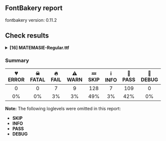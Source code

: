 ## FontBakery report

fontbakery version: 0.11.2

<h2>Check results</h2><details><summary><b>[16] MATEMASIE-Regular.ttf</b></summary><div><details><summary>🔥 <b>FAIL:</b> Checking OS/2 fsType does not impose restrictions. (<a href="https://font-bakery.readthedocs.io/en/stable/fontbakery/profiles/googlefonts.html#com.google.fonts/check/fstype">com.google.fonts/check/fstype</a>)</summary><div>


* 🔥 **FAIL** In this font fsType is set to 8 meaning that:
The font may be embedded but must only be installed temporarily on other systems.

No such DRM restrictions can be enabled on the Google Fonts collection, so the fsType field must be set to zero (Installable Embedding) instead. [code: drm]
</div></details><details><summary>🔥 <b>FAIL:</b> Shapes languages in all GF glyphsets. (<a href="https://font-bakery.readthedocs.io/en/stable/fontbakery/profiles/googlefonts.html#com.google.fonts/check/glyphsets/shape_languages">com.google.fonts/check/glyphsets/shape_languages</a>)</summary><div>


* 🔥 **FAIL** GF_Latin_Core glyphset:

| Language | FAIL messages |
| :--- | :--- |
| nl_Latn (Dutch) | Shaper didn't attach acutecomb to J |
|  ^  | Shaper didn't attach acutecomb to uni0237 |

 [code: failed-language-shaping]
</div></details><details><summary>🔥 <b>FAIL:</b> Check family name for GF Guide compliance. (<a href="https://font-bakery.readthedocs.io/en/stable/fontbakery/profiles/googlefonts.html#com.google.fonts/check/name/family_name_compliance">com.google.fonts/check/name/family_name_compliance</a>)</summary><div>


* 🔥 **FAIL** "MATEMASIE" contains an abbreviation. [code: abbreviation]
</div></details><details><summary>🔥 <b>FAIL:</b> Check font follows the Google Fonts vertical metric schema (<a href="https://font-bakery.readthedocs.io/en/stable/fontbakery/profiles/googlefonts.html#com.google.fonts/check/vertical_metrics">com.google.fonts/check/vertical_metrics</a>)</summary><div>


* 🔥 **FAIL** The sum of hhea.ascender + abs(hhea.descender) + hhea.lineGap is 1000 when it should be at least 1200 [code: bad-hhea-range]
</div></details><details><summary>🔥 <b>FAIL:</b> Checking OS/2 usWinAscent & usWinDescent. (<a href="https://font-bakery.readthedocs.io/en/stable/fontbakery/profiles/universal.html#com.google.fonts/check/family/win_ascent_and_descent">com.google.fonts/check/family/win_ascent_and_descent</a>)</summary><div>


* 🔥 **FAIL** OS/2.usWinAscent value should be equal or greater than 1097, but got 1091 instead [code: ascent]
</div></details><details><summary>🔥 <b>FAIL:</b> Space and non-breaking space have the same width? (<a href="https://font-bakery.readthedocs.io/en/stable/fontbakery/profiles/universal.html#com.google.fonts/check/whitespace_widths">com.google.fonts/check/whitespace_widths</a>)</summary><div>


* 🔥 **FAIL** Space and non-breaking space have differing width: The space glyph named space is 200 font units wide, non-breaking space named (uni00A0) is 162 font units wide, and both should be positive and the same. GlyphsApp has "Sidebearing arithmetic" (https://glyphsapp.com/tutorials/spacing) which allows you to set the non-breaking space width to always equal the space width. [code: different-widths]
</div></details><details><summary>🔥 <b>FAIL:</b> Ensure dotted circle glyph is present and can attach marks. (<a href="https://font-bakery.readthedocs.io/en/stable/fontbakery/profiles/Shaping Checks.html#com.google.fonts/check/dotted_circle">com.google.fonts/check/dotted_circle</a>)</summary><div>


* 🔥 **FAIL** The following glyphs could not be attached to the dotted circle glyph:

	- acutecomb

	- gravecomb

	- tildecomb

	- uni0304

	- uni0306

	- uni0307

	- uni030B

	- uni030C

	- uni0326

	- uni0327

	- uni0328 [code: unattached-dotted-circle-marks]
</div></details><details><summary>⚠ <b>WARN:</b> Checking OS/2 achVendID. (<a href="https://font-bakery.readthedocs.io/en/stable/fontbakery/profiles/googlefonts.html#com.google.fonts/check/vendor_id">com.google.fonts/check/vendor_id</a>)</summary><div>


* ⚠ **WARN** OS/2 VendorID value 'NONE' is not yet recognized. If you registered it recently, then it's safe to ignore this warning message. Otherwise, you should set it to your own unique 4 character code, and register it with Microsoft at https://www.microsoft.com/typography/links/vendorlist.aspx
 [code: unknown]
</div></details><details><summary>⚠ <b>WARN:</b> Check for codepoints not covered by METADATA subsets. (<a href="https://font-bakery.readthedocs.io/en/stable/fontbakery/profiles/googlefonts.html#com.google.fonts/check/metadata/unreachable_subsetting">com.google.fonts/check/metadata/unreachable_subsetting</a>)</summary><div>


* ⚠ **WARN** The following codepoints supported by the font are not covered by
    any subsets defined in the font's metadata file, and will never
    be served. You can solve this by either manually adding additional
    subset declarations to METADATA.pb, or by editing the glyphset
    definitions.

 * U+02C7 CARON: try adding one of: yi, tifinagh, canadian-aboriginal
 * U+02D8 BREVE: try adding one of: yi, canadian-aboriginal
 * U+02D9 DOT ABOVE: try adding one of: yi, canadian-aboriginal
 * U+02DB OGONEK: try adding one of: yi, canadian-aboriginal
 * U+02DD DOUBLE ACUTE ACCENT: not included in any glyphset definition
 * U+0302 COMBINING CIRCUMFLEX ACCENT: try adding one of: math, tifinagh, cherokee, coptic
 * U+0306 COMBINING BREVE: try adding one of: tifinagh, old-permic
 * U+0307 COMBINING DOT ABOVE: try adding one of: syriac, coptic, math, tai-le, malayalam, tifinagh, old-permic, canadian-aboriginal
 * U+030A COMBINING RING ABOVE: try adding syriac
 * U+030B COMBINING DOUBLE ACUTE ACCENT: try adding one of: cherokee, osage
 * U+030C COMBINING CARON: try adding one of: tai-le, cherokee
 * U+0312 COMBINING TURNED COMMA ABOVE: not included in any glyphset definition
 * U+0326 COMBINING COMMA BELOW: not included in any glyphset definition
 * U+0327 COMBINING CEDILLA: not included in any glyphset definition
 * U+0328 COMBINING OGONEK: not included in any glyphset definition
 * U+25CC DOTTED CIRCLE: try adding one of: kannada, tirhuta, phags-pa, cham, chakma, batak, buginese, hebrew, soyombo, gujarati, modi, myanmar, kaithi, kharoshthi, saurashtra, yi, zanabazar-square, syriac, buhid, meetei-mayek, khmer, bengali, tifinagh, nko, lao, tagalog, psalter-pahlavi, masaram-gondi, sundanese, music, khojki, ahom, mende-kikakui, thai, javanese, tai-le, tai-viet, mandaic, adlam, syloti-nagri, limbu, tagbanwa, rejang, takri, tibetan, miao, kayah-li, newa, canadian-aboriginal, coptic, marchen, warang-citi, wancho, telugu, dogra, mongolian, brahmi, math, duployan, gunjala-gondi, old-permic, lepcha, osage, tai-tham, symbols, mahajani, oriya, khudawadi, sogdian, new-tai-lue, devanagari, sinhala, elbasan, bhaiksuki, gurmukhi, thaana, tamil, hanunoo, hanifi-rohingya, siddham, grantha, caucasian-albanian, armenian, balinese, manichaean, pahawh-hmong, malayalam, sharada, bassa-vah

Or you can add the above codepoints to one of the subsets supported by the font: `cyrillic-ext`, `greek-ext`, `latin`, `latin-ext` [code: unreachable-subsetting]
</div></details><details><summary>⚠ <b>WARN:</b> Check copyright namerecords match license file. (<a href="https://font-bakery.readthedocs.io/en/stable/fontbakery/profiles/googlefonts.html#com.google.fonts/check/name/license">com.google.fonts/check/name/license</a>)</summary><div>


* ⚠ **WARN** Please consider updating the url from 'https://scripts.sil.org/OFL' to 'https://openfontlicense.org'. [code: old-url]
</div></details><details><summary>⚠ <b>WARN:</b> Ensure fonts have ScriptLangTags declared on the 'meta' table. (<a href="https://font-bakery.readthedocs.io/en/stable/fontbakery/profiles/googlefonts.html#com.google.fonts/check/meta/script_lang_tags">com.google.fonts/check/meta/script_lang_tags</a>)</summary><div>


* ⚠ **WARN** This font file does not have a 'meta' table. [code: lacks-meta-table]
</div></details><details><summary>⚠ <b>WARN:</b> Check that legacy accents aren't used in composite glyphs. (<a href="https://font-bakery.readthedocs.io/en/stable/fontbakery/profiles/universal.html#com.google.fonts/check/legacy_accents">com.google.fonts/check/legacy_accents</a>)</summary><div>


* ⚠ **WARN** Glyph "Aacute" has a legacy accent component  (acute). It needs to be replaced by a combining mark. [code: legacy-accents-component]
* ⚠ **WARN** Glyph "Abreve" has a legacy accent component  (breve). It needs to be replaced by a combining mark. [code: legacy-accents-component]
* ⚠ **WARN** Glyph "Acircumflex" has a legacy accent component  (circumflex). It needs to be replaced by a combining mark. [code: legacy-accents-component]
* ⚠ **WARN** Glyph "Adieresis" has a legacy accent component  (dieresis). It needs to be replaced by a combining mark. [code: legacy-accents-component]
* ⚠ **WARN** Glyph "Agrave" has a legacy accent component  (grave). It needs to be replaced by a combining mark. [code: legacy-accents-component]
* ⚠ **WARN** Glyph "Amacron" has a legacy accent component  (macron). It needs to be replaced by a combining mark. [code: legacy-accents-component]
* ⚠ **WARN** Glyph "Aring" has a legacy accent component  (ring). It needs to be replaced by a combining mark. [code: legacy-accents-component]
* ⚠ **WARN** Glyph "Atilde" has a legacy accent component  (tilde). It needs to be replaced by a combining mark. [code: legacy-accents-component]
* ⚠ **WARN** Glyph "Cacute" has a legacy accent component  (acute). It needs to be replaced by a combining mark. [code: legacy-accents-component]
* ⚠ **WARN** Glyph "Ccaron" has a legacy accent component  (caron). It needs to be replaced by a combining mark. [code: legacy-accents-component]
* ⚠ **WARN** Glyph "Cdotaccent" has a legacy accent component  (dotaccent). It needs to be replaced by a combining mark. [code: legacy-accents-component]
* ⚠ **WARN** Glyph "Dcaron" has a legacy accent component  (caron). It needs to be replaced by a combining mark. [code: legacy-accents-component]
* ⚠ **WARN** Glyph "Eacute" has a legacy accent component  (acute). It needs to be replaced by a combining mark. [code: legacy-accents-component]
* ⚠ **WARN** Glyph "Ecaron" has a legacy accent component  (caron). It needs to be replaced by a combining mark. [code: legacy-accents-component]
* ⚠ **WARN** Glyph "Ecircumflex" has a legacy accent component  (circumflex). It needs to be replaced by a combining mark. [code: legacy-accents-component]
* ⚠ **WARN** Glyph "Edotaccent" has a legacy accent component  (dotaccent). It needs to be replaced by a combining mark. [code: legacy-accents-component]
* ⚠ **WARN** Glyph "Egrave" has a legacy accent component  (grave). It needs to be replaced by a combining mark. [code: legacy-accents-component]
* ⚠ **WARN** Glyph "Emacron" has a legacy accent component  (macron). It needs to be replaced by a combining mark. [code: legacy-accents-component]
* ⚠ **WARN** Glyph "Gbreve" has a legacy accent component  (breve). It needs to be replaced by a combining mark. [code: legacy-accents-component]
* ⚠ **WARN** Glyph "Gdotaccent" has a legacy accent component  (dotaccent). It needs to be replaced by a combining mark. [code: legacy-accents-component]
* ⚠ **WARN** Glyph "Iacute" has a legacy accent component  (acute). It needs to be replaced by a combining mark. [code: legacy-accents-component]
* ⚠ **WARN** Glyph "Icircumflex" has a legacy accent component  (circumflex). It needs to be replaced by a combining mark. [code: legacy-accents-component]
* ⚠ **WARN** Glyph "Idieresis" has a legacy accent component  (dieresis). It needs to be replaced by a combining mark. [code: legacy-accents-component]
* ⚠ **WARN** Glyph "Idotaccent" has a legacy accent component  (dotaccent). It needs to be replaced by a combining mark. [code: legacy-accents-component]
* ⚠ **WARN** Glyph "Igrave" has a legacy accent component  (grave). It needs to be replaced by a combining mark. [code: legacy-accents-component]
* ⚠ **WARN** Glyph "Imacron" has a legacy accent component  (macron). It needs to be replaced by a combining mark. [code: legacy-accents-component]
* ⚠ **WARN** Glyph "Lacute" has a legacy accent component  (acute). It needs to be replaced by a combining mark. [code: legacy-accents-component]
* ⚠ **WARN** Glyph "Nacute" has a legacy accent component  (acute). It needs to be replaced by a combining mark. [code: legacy-accents-component]
* ⚠ **WARN** Glyph "Ncaron" has a legacy accent component  (caron). It needs to be replaced by a combining mark. [code: legacy-accents-component]
* ⚠ **WARN** Glyph "Ntilde" has a legacy accent component  (tilde). It needs to be replaced by a combining mark. [code: legacy-accents-component]
* ⚠ **WARN** Glyph "Oacute" has a legacy accent component  (acute). It needs to be replaced by a combining mark. [code: legacy-accents-component]
* ⚠ **WARN** Glyph "Ocircumflex" has a legacy accent component  (circumflex). It needs to be replaced by a combining mark. [code: legacy-accents-component]
* ⚠ **WARN** Glyph "Odieresis" has a legacy accent component  (dieresis). It needs to be replaced by a combining mark. [code: legacy-accents-component]
* ⚠ **WARN** Glyph "Ograve" has a legacy accent component  (grave). It needs to be replaced by a combining mark. [code: legacy-accents-component]
* ⚠ **WARN** Glyph "Ohungarumlaut" has a legacy accent component  (hungarumlaut). It needs to be replaced by a combining mark. [code: legacy-accents-component]
* ⚠ **WARN** Glyph "Omacron" has a legacy accent component  (macron). It needs to be replaced by a combining mark. [code: legacy-accents-component]
* ⚠ **WARN** Glyph "Otilde" has a legacy accent component  (tilde). It needs to be replaced by a combining mark. [code: legacy-accents-component]
* ⚠ **WARN** Glyph "Racute" has a legacy accent component  (acute). It needs to be replaced by a combining mark. [code: legacy-accents-component]
* ⚠ **WARN** Glyph "Rcaron" has a legacy accent component  (caron). It needs to be replaced by a combining mark. [code: legacy-accents-component]
* ⚠ **WARN** Glyph "Sacute" has a legacy accent component  (acute). It needs to be replaced by a combining mark. [code: legacy-accents-component]
* ⚠ **WARN** Glyph "Scaron" has a legacy accent component  (caron). It needs to be replaced by a combining mark. [code: legacy-accents-component]
* ⚠ **WARN** Glyph "Tcaron" has a legacy accent component  (caron). It needs to be replaced by a combining mark. [code: legacy-accents-component]
* ⚠ **WARN** Glyph "Uacute" has a legacy accent component  (acute). It needs to be replaced by a combining mark. [code: legacy-accents-component]
* ⚠ **WARN** Glyph "Ubreve" has a legacy accent component  (breve). It needs to be replaced by a combining mark. [code: legacy-accents-component]
* ⚠ **WARN** Glyph "Udieresis" has a legacy accent component  (dieresis). It needs to be replaced by a combining mark. [code: legacy-accents-component]
* ⚠ **WARN** Glyph "Ugrave" has a legacy accent component  (grave). It needs to be replaced by a combining mark. [code: legacy-accents-component]
* ⚠ **WARN** Glyph "Uhungarumlaut" has a legacy accent component  (hungarumlaut). It needs to be replaced by a combining mark. [code: legacy-accents-component]
* ⚠ **WARN** Glyph "Umacron" has a legacy accent component  (macron). It needs to be replaced by a combining mark. [code: legacy-accents-component]
* ⚠ **WARN** Glyph "Uring" has a legacy accent component  (ring). It needs to be replaced by a combining mark. [code: legacy-accents-component]
* ⚠ **WARN** Glyph "Wacute" has a legacy accent component  (acute). It needs to be replaced by a combining mark. [code: legacy-accents-component]
* ⚠ **WARN** Glyph "Wdieresis" has a legacy accent component  (dieresis). It needs to be replaced by a combining mark. [code: legacy-accents-component]
* ⚠ **WARN** Glyph "Yacute" has a legacy accent component  (acute). It needs to be replaced by a combining mark. [code: legacy-accents-component]
* ⚠ **WARN** Glyph "Ycircumflex" has a legacy accent component  (circumflex). It needs to be replaced by a combining mark. [code: legacy-accents-component]
* ⚠ **WARN** Glyph "Zcaron" has a legacy accent component  (caron). It needs to be replaced by a combining mark. [code: legacy-accents-component]
* ⚠ **WARN** Glyph "Zdotaccent" has a legacy accent component  (dotaccent). It needs to be replaced by a combining mark. [code: legacy-accents-component]
* ⚠ **WARN** Glyph "lacute" has a legacy accent component  (acute). It needs to be replaced by a combining mark. [code: legacy-accents-component]
</div></details><details><summary>⚠ <b>WARN:</b> Check font contains no unreachable glyphs (<a href="https://font-bakery.readthedocs.io/en/stable/fontbakery/profiles/universal.html#com.google.fonts/check/unreachable_glyphs">com.google.fonts/check/unreachable_glyphs</a>)</summary><div>


* ⚠ **WARN** The following glyphs could not be reached by codepoint or substitution rules:

	- A.ss01

	- L.ss01

	- L.ss02

	- M.ss01

	- Q.ss01

	- Q.ss02

	- R.ss01

	- S.ss01

	- Z.ss01

	- a.ss01

	- a.ss02

	- b.ss02

	- d.ss02

	- eight.ss01

	- f.ss01

	- f.ss02

	- five.ss01

	- g.ss01

	- g.ss02

	- germandbls.ss01

	- h.ss01

	- i.loclTRK

	- l.ss02

	- m.ss01

	- n.ss01

	- newGlyph

	- o.ss02

	- p.ss02

	- periodcentered.loclCAT

	- q.ss02

	- questiondown.ss01

	- r.ss01

	- s.ss01

	- s.ss02

	- scedilla.ss01

	- section.ss01

	- seven.ss02

	- t.ss01

	- t.ss02

	- t.ss03

	- t.ss04

	- three.ss01

	- u.ss01

	- uni1E9E.ss01

	- uni1E9E.ss02

	- uogonek.ss01

	- y.ss01

	- y.ss02

	- z.ss01
 [code: unreachable-glyphs]
</div></details><details><summary>⚠ <b>WARN:</b> Check if each glyph has the recommended amount of contours. (<a href="https://font-bakery.readthedocs.io/en/stable/fontbakery/profiles/universal.html#com.google.fonts/check/contour_count">com.google.fonts/check/contour_count</a>)</summary><div>


* ⚠ **WARN** This check inspects the glyph outlines and detects the total number of contours in each of them. The expected values are infered from the typical ammounts of contours observed in a large collection of reference font families. The divergences listed below may simply indicate a significantly different design on some of your glyphs. On the other hand, some of these may flag actual bugs in the font such as glyphs mapped to an incorrect codepoint. Please consider reviewing the design and codepoint assignment of these to make sure they are correct.

The following glyphs do not have the recommended number of contours:

	- Glyph name: oslash	Contours detected: 2	Expected: 3

	- Glyph name: dotlessi	Contours detected: 2	Expected: 1

	- Glyph name: uni0237	Contours detected: 2	Expected: 1

	- Glyph name: uni1E9E	Contours detected: 2	Expected: 1

	- Glyph name: dotlessi	Contours detected: 2	Expected: 1

	- Glyph name: oslash	Contours detected: 2	Expected: 3

	- Glyph name: uni0237	Contours detected: 2	Expected: 1

	- Glyph name: uni1E9E	Contours detected: 2	Expected: 1
 [code: contour-count]
</div></details><details><summary>⚠ <b>WARN:</b> Check math signs have the same width. (<a href="https://font-bakery.readthedocs.io/en/stable/fontbakery/profiles/universal.html#com.google.fonts/check/math_signs_width">com.google.fonts/check/math_signs_width</a>)</summary><div>


* ⚠ **WARN** The most common width is 382 among a set of 2 math glyphs.
The following math glyphs have a different width, though:

Width = 501:
plus

Width = 562:
equal

Width = 617:
multiply

Width = 519:
divide

Width = 511:
minus
 [code: width-outliers]
</div></details><details><summary>⚠ <b>WARN:</b> Do outlines contain any jaggy segments? (<a href="https://font-bakery.readthedocs.io/en/stable/fontbakery/profiles/Outline Correctness Checks.html#com.google.fonts/check/outline_jaggy_segments">com.google.fonts/check/outline_jaggy_segments</a>)</summary><div>


* ⚠ **WARN** The following glyphs have jaggy segments:

	* K (U+004B): B<<753.5,490.0>-<721.0,459.0>-<684.0,436.0>>/B<<684.0,436.0>-<690.0,440.0>-<679.0,432.5>> = 1.8240898323757742

	* uni0136 (U+0136): B<<753.5,490.0>-<721.0,459.0>-<684.0,436.0>>/B<<684.0,436.0>-<690.0,440.0>-<679.0,432.5>> = 1.8240898323757742 [code: found-jaggy-segments]
</div></details><br></div></details>

### Summary

| 💔 ERROR | ☠ FATAL | 🔥 FAIL | ⚠ WARN | 💤 SKIP | ℹ INFO | 🍞 PASS | 🔎 DEBUG |
|:-----:|:-----:|:-----:|:-----:|:-----:|:-----:|:-----:|:-----:|
| 0 | 0 | 7 | 9 | 128 | 7 | 109 | 0 |
| 0% | 0% | 3% | 3% | 49% | 3% | 42% | 0% |

**Note:** The following loglevels were omitted in this report:
* **SKIP**
* **INFO**
* **PASS**
* **DEBUG**
